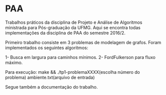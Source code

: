 # PAA
Trabalhos práticos da disciplina de Projeto e Análise de Algoritmos ministrada para Pós-graduação da UFMG.
Aqui se encontra todas implementações da disciplina de PAA do semestre 2016/2.

Primeiro trabalho consiste em 3 problemas de modelagem de grafos. Foram implementados os seguintes algoritmos:
  
  1- Busca em largura para caminhos mínimos.
  2- FordFulkerson para fluxo máximo.

Para execução:
  make && ./tp1-problemaXXXX(escolha número do problema) ambiente.txt(arquivo de entrada)
  
  
Segue também a documentação do trabalho.

